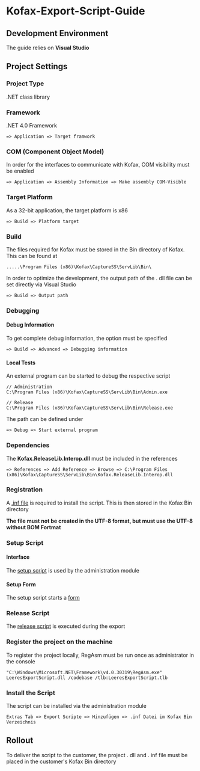 # Kofax-Export-Script-Guide

## Development Environment

The guide relies on **Visual Studio**

## Project Settings

### Project Type

.NET class library

### Framework

.NET 4.0 Framework

```
=> Application => Target framwork
```

### COM (Component Object Model)

In order for the interfaces to communicate with Kofax, COM visibility must be enabled

```
=> Application => Assembly Information => Make assembly COM-Visible
```

### Target Platform

As a 32-bit application, the target platform is x86

```
=> Build => Platform target
```

### Build

The files required for Kofax must be stored in the Bin directory of Kofax. This can be found at

```
.....\Program Files (x86)\Kofax\CaptureSS\ServLib\Bin\
```

In order to optimize the development, the output path of the . dll file can be set directly via Visual Studio

```
=> Build => Output path
```

### Debugging

#### Debug Information

To get complete debug information, the option must be specified

```
=> Build => Advanced => Debugging information
```

#### Local Tests

An external program can be started to debug the respective script

```
// Administration
C:\Program Files (x86)\Kofax\CaptureSS\ServLib\Bin\Admin.exe
```

```
// Release
C:\Program Files (x86)\Kofax\CaptureSS\ServLib\Bin\Release.exe
```

The path can be defined under

```
=> Debug => Start external program
```

### Dependencies

The **Kofax.ReleaseLib.Interop.dll** must be included in the references

```
=> References => Add Reference => Browse => C:\Program Files (x86)\Kofax\CaptureSS\ServLib\Bin\Kofax.ReleaseLib.Interop.dll
```

### Registration

A [.inf file](https://github.com/matthiashermsen/Kofax-Export-Script-Guide/blob/master/src/LeeresExportScript.inf) is required to install the script. This is then stored in the Kofax Bin directory

**The file must not be created in the UTF-8 format, but must use the UTF-8 without BOM Fortmat**

### Setup Script

#### Interface

The [setup script](https://github.com/matthiashermsen/Kofax-Export-Script-Guide/blob/master/src/KfxReleaseScriptSetup.cs) is used by the administration module

#### Setup Form

The setup script starts a [form](https://github.com/matthiashermsen/Kofax-Export-Script-Guide/blob/master/src/FrmSetup.cs)

### Release Script

The [release script](https://github.com/matthiashermsen/Kofax-Export-Script-Guide/blob/master/src/KfxReleaseScript.cs) is executed during the export

### Register the project on the machine

To register the project locally, RegAsm must be run once as administrator in the console

```
"C:\Windows\Microsoft.NET\Framework\v4.0.30319\RegAsm.exe" LeeresExportScript.dll /codebase /tlb:LeeresExportScript.tlb
```

### Install the Script

The script can be installed via the administration module

```
Extras Tab => Export Scripte => Hinzufügen => .inf Datei im Kofax Bin Verzeichnis
```

## Rollout

To deliver the script to the customer, the project . dll and . inf file must be placed in the customer's Kofax Bin directory
